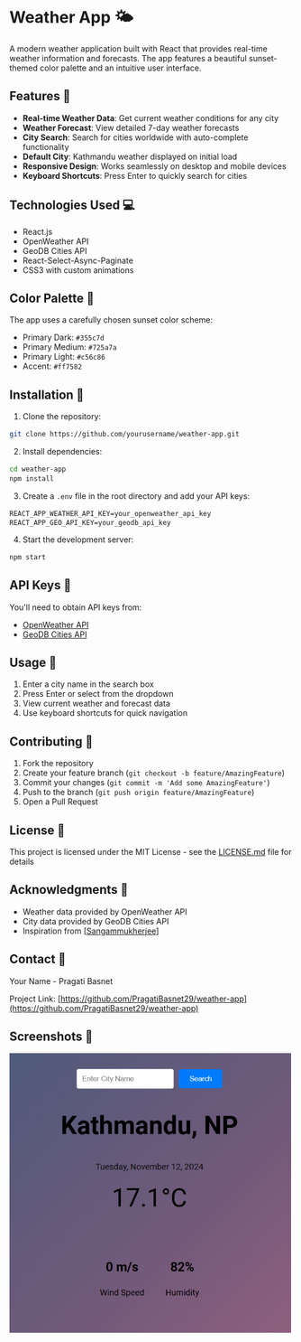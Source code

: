 # Weather App 🌤️

A modern weather application built with React that provides real-time weather information and forecasts. The app features a beautiful sunset-themed color palette and an intuitive user interface.

## Features 🌟

- **Real-time Weather Data**: Get current weather conditions for any city
- **Weather Forecast**: View detailed 7-day weather forecasts
- **City Search**: Search for cities worldwide with auto-complete functionality
- **Default City**: Kathmandu weather displayed on initial load
- **Responsive Design**: Works seamlessly on desktop and mobile devices
- **Keyboard Shortcuts**: Press Enter to quickly search for cities

## Technologies Used 💻

- React.js
- OpenWeather API
- GeoDB Cities API
- React-Select-Async-Paginate
- CSS3 with custom animations

## Color Palette 🎨

The app uses a carefully chosen sunset color scheme:
- Primary Dark: `#355c7d`
- Primary Medium: `#725a7a`
- Primary Light: `#c56c86`
- Accent: `#ff7582`

## Installation 🚀

1. Clone the repository:
```bash
git clone https://github.com/yourusername/weather-app.git
```

2. Install dependencies:
```bash
cd weather-app
npm install
```

3. Create a `.env` file in the root directory and add your API keys:
```env
REACT_APP_WEATHER_API_KEY=your_openweather_api_key
REACT_APP_GEO_API_KEY=your_geodb_api_key
```

4. Start the development server:
```bash
npm start
```

## API Keys 🔑

You'll need to obtain API keys from:
- [OpenWeather API](https://openweathermap.org/api)
- [GeoDB Cities API](https://rapidapi.com/wirefreethought/api/geodb-cities/)

## Usage 📱

1. Enter a city name in the search box
2. Press Enter or select from the dropdown
3. View current weather and forecast data
4. Use keyboard shortcuts for quick navigation

## Contributing 🤝

1. Fork the repository
2. Create your feature branch (`git checkout -b feature/AmazingFeature`)
3. Commit your changes (`git commit -m 'Add some AmazingFeature'`)
4. Push to the branch (`git push origin feature/AmazingFeature`)
5. Open a Pull Request

## License 📄

This project is licensed under the MIT License - see the [LICENSE.md](LICENSE.md) file for details

## Acknowledgments 👏

- Weather data provided by OpenWeather API
- City data provided by GeoDB Cities API
- Inspiration from [[Sangammukherjee](https://github.com/sangammukherjee)]

## Contact 📧

Your Name - Pragati Basnet

Project Link: [https://github.com/PragatiBasnet29/weather-app](https://github.com/PragatiBasnet29/weather-app)

## Screenshots 📸

<img src="public/Screenshot 2024-11-12 092341.png" width="500" alt="Weather App"/>
